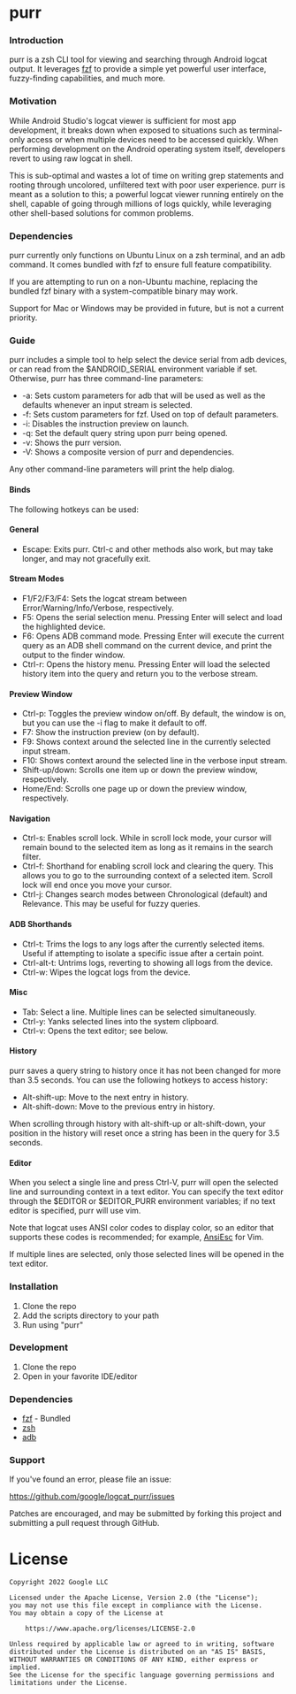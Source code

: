 # purr

### Introduction
purr is a zsh CLI tool for viewing and searching through Android logcat output. It leverages [fzf](https://github.com/junegunn/fzf) to provide a simple yet powerful user interface, fuzzy-finding capabilities, and much more. 

### Motivation
While Android Studio's logcat viewer is sufficient for most app development, it breaks down when exposed to situations such as terminal-only access or when multiple devices need to be accessed quickly. When performing development on the Android operating system itself, developers revert to using raw logcat in shell.

This is sub-optimal and wastes a lot of time on writing grep statements and rooting through uncolored, unfiltered text with poor user experience. purr is meant as a solution to this; a powerful logcat viewer running entirely on the shell, capable of going through millions of logs quickly, while leveraging other shell-based solutions for common problems.

### Dependencies

purr currently only functions on Ubuntu Linux on a zsh terminal, and an adb command. It comes bundled with fzf to ensure full feature compatibility.

If you are attempting to run on a non-Ubuntu machine, replacing the bundled fzf binary with a system-compatible binary may work. 

Support for Mac or Windows may be provided in future, but is not a current priority.

### Guide
purr includes a simple tool to help select the device serial from adb devices, or can read from the $ANDROID_SERIAL environment variable if set. Otherwise, purr has three command-line parameters:

* -a: Sets custom parameters for adb that will be used as well as the defaults whenever an input stream is selected.
* -f: Sets custom parameters for fzf. Used on top of default parameters.
* -i: Disables the instruction preview on launch.
* -q: Set the default query string upon purr being opened.
* -v: Shows the purr version.
* -V: Shows a composite version of purr and dependencies.

Any other command-line parameters will print the help dialog.

#### Binds
The following hotkeys can be used:


#### General
* Escape: Exits purr. Ctrl-c and other methods also work, but may take longer, and may not gracefully exit.

#### Stream Modes
* F1/F2/F3/F4: Sets the logcat stream between Error/Warning/Info/Verbose, respectively.
* F5: Opens the serial selection menu. Pressing Enter will select and load the highlighted device.
* F6: Opens ADB command mode. Pressing Enter will execute the current query as an ADB shell command on the current device, and print the output to the finder window.
* Ctrl-r: Opens the history menu. Pressing Enter will load the selected history item into the query and return you to the verbose stream.

#### Preview Window
* Ctrl-p: Toggles the preview window on/off. By default, the window is on, but you can use the -i flag to make it default to off.
* F7: Show the instruction preview (on by default).
* F9: Shows context around the selected line in the currently selected input stream.
* F10: Shows context around the selected line in the verbose input stream.
* Shift-up/down: Scrolls one item up or down the preview window, respectively.
* Home/End: Scrolls one page up or down the preview window, respectively.

#### Navigation
* Ctrl-s: Enables scroll lock. While in scroll lock mode, your cursor will remain bound to the selected item as long as it remains in the search filter.
* Ctrl-f: Shorthand for enabling scroll lock and clearing the query. This allows you to go to the surrounding context of a selected item. Scroll lock will end once you move your cursor.
* Ctrl-j: Changes search modes between Chronological (default) and Relevance. This may be useful for fuzzy queries.

#### ADB Shorthands
* Ctrl-t: Trims the logs to any logs after the currently selected items. Useful if attempting to isolate a specific issue after a certain point.
* Ctrl-alt-t: Untrims logs, reverting to showing all logs from the device.
* Ctrl-w: Wipes the logcat logs from the device.

#### Misc
* Tab: Select a line. Multiple lines can be selected simultaneously.
* Ctrl-y: Yanks selected lines into the system clipboard.
* Ctrl-v: Opens the text editor; see below.

#### History
purr saves a query string to history once it has not been changed for more than 3.5 seconds. You can use the following hotkeys to access history:

* Alt-shift-up: Move to the next entry in history.
* Alt-shift-down: Move to the previous entry in history.

When scrolling through history with alt-shift-up or alt-shift-down, your position in the history will reset once a string has been in the query for 3.5 seconds.

#### Editor
When you select a single line and press Ctrl-V, purr will open the selected line and surrounding context in a text editor. You can specify the text editor through the $EDITOR or $EDITOR_PURR environment variables; if no text editor is specified, purr will use vim. 

Note that logcat uses ANSI color codes to display color, so an editor that supports these codes is recommended; for example, [AnsiEsc](https://www.vim.org/scripts/script.php?script_id=302) for Vim.

If multiple lines are selected, only those selected lines will be opened in the text editor.

### Installation
1. Clone the repo
2. Add the scripts directory to your path
3. Run using "purr"

### Development
1. Clone the repo
2. Open in your favorite IDE/editor

### Dependencies
* [fzf](https://github.com/junegunn/fzf) - Bundled
* [zsh](https://github.com/zsh-users/zsh)
* [adb](https://developer.android.com/studio/command-line/adb)

### Support

If you've found an error, please file an issue:

https://github.com/google/logcat_purr/issues

Patches are encouraged, and may be submitted by forking this project and
submitting a pull request through GitHub.

License
=======

    Copyright 2022 Google LLC

    Licensed under the Apache License, Version 2.0 (the "License");
    you may not use this file except in compliance with the License.
    You may obtain a copy of the License at

        https://www.apache.org/licenses/LICENSE-2.0

    Unless required by applicable law or agreed to in writing, software
    distributed under the License is distributed on an "AS IS" BASIS,
    WITHOUT WARRANTIES OR CONDITIONS OF ANY KIND, either express or implied.
    See the License for the specific language governing permissions and
    limitations under the License.
